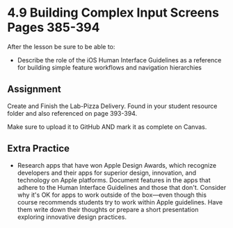 # 4.9 Building Complex Input Screens Pages 385-394 #

After the lesson be sure to be able to:
- Describe the role of the iOS Human Interface Guidelines as a reference for building simple feature workflows and navigation hierarchies

## Assignment ##

Create and Finish the Lab-Pizza Delivery. Found in your student resource folder and also referenced on page 393-394.

Make sure to upload it to GitHub AND mark it as complete on Canvas.

## Extra Practice ##

- Research apps that have won Apple Design Awards, which recognize developers and their apps for superior design, innovation, and technology on Apple platforms. Document features in the apps that adhere to the Human Interface Guidelines and those that don't. Consider why it's OK for apps to work outside of the box—even though this course recommends students try to work within Apple guidelines. Have them write down their thoughts or prepare a short presentation exploring innovative design practices.

